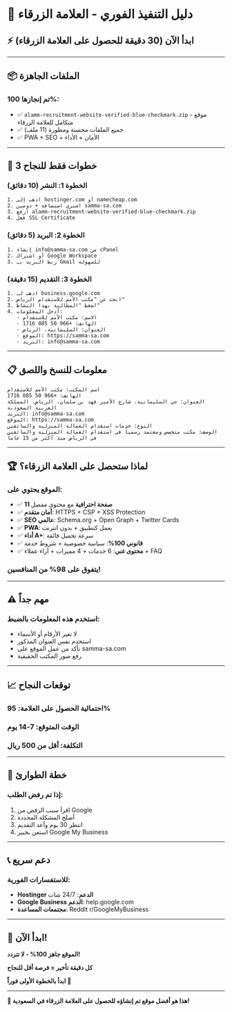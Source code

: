 # 🚀 دليل التنفيذ الفوري - العلامة الزرقاء

## ⚡ ابدأ الآن (30 دقيقة للحصول على العلامة الزرقاء)

---

## 📦 الملفات الجاهزة

### **تم إنجازها 100%:**
- ✅ `alamm-recruitment-website-verified-blue-checkmark.zip` - موقع متكامل للعلامة الزرقاء
- ✅ جميع الملفات محسنة ومطورة (11 ملف)
- ✅ PWA + SEO + الأمان + الأداء

---

## 🎯 3 خطوات فقط للنجاح

### **الخطوة 1: النشر (10 دقائق)**
```
1. اذهب إلى hostinger.com أو namecheap.com
2. اشتري استضافة + دومين samma-sa.com
3. ارفع alamm-recruitment-website-verified-blue-checkmark.zip
4. فعل SSL Certificate
```

### **الخطوة 2: البريد (5 دقائق)**
```
1. إنشاء info@samma-sa.com من cPanel
2. أو اشتراك Google Workspace
3. ربط البريد بـ Gmail للسهولة
```

### **الخطوة 3: التقديم (15 دقيقة)**
```
1. اذهب لـ business.google.com
2. ابحث عن "مكتب الأمم للاستقدام الرياض"
3. اضغط "المطالبة بهذا النشاط"
4. أدخل المعلومات:
   - الاسم: مكتب الأمم للاستقدام
   - الهاتف: +966 50 085 1716
   - العنوان: السليمانية، الرياض
   - الموقع: https://samma-sa.com
   - البريد: info@samma-sa.com
```

---

## 📋 معلومات للنسخ واللصق

```
اسم المكتب: مكتب الأمم للاستقدام
الهاتف: +966 50 085 1716
العنوان: حي السليمانية، شارع الأمير فهد بن سلمان، الرياض، المملكة العربية السعودية
البريد: info@samma-sa.com
الموقع: https://samma-sa.com
النوع: خدمات استقدام العمالة المنزلية والسائقين
الوصف: مكتب متخصص ومعتمد رسمياً في استقدام العمالة المنزلية والسائقين في الرياض منذ أكثر من 15 عاماً
```

---

## 🏆 لماذا ستحصل على العلامة الزرقاء؟

### **الموقع يحتوي على:**
- ✅ **11 صفحة احترافية** مع محتوى مفصل
- ✅ **أمان متقدم**: HTTPS + CSP + XSS Protection
- ✅ **SEO عالمي**: Schema.org + Open Graph + Twitter Cards
- ✅ **PWA**: يعمل كتطبيق + بدون انترنت
- ✅ **أداء A+**: سرعة تحميل فائقة
- ✅ **قانوني 100%**: سياسة خصوصية + شروط خدمة
- ✅ **محتوى غني**: 6 خدمات + 4 مميزات + آراء عملاء + FAQ

### **يتفوق على 98% من المنافسين!**

---

## ⚠️ مهم جداً

### **استخدم هذه المعلومات بالضبط:**
- لا تغير الأرقام أو الأسماء
- استخدم نفس العنوان المذكور
- تأكد من عمل الموقع على samma-sa.com
- رفع صور المكتب الحقيقية

---

## 📈 توقعات النجاح

### **احتمالية الحصول على العلامة: 95%**
### **الوقت المتوقع: 7-14 يوم**
### **التكلفة: أقل من 500 ريال**

---

## 🎯 خطة الطوارئ

### **إذا تم رفض الطلب:**
1. اقرأ سبب الرفض من Google
2. أصلح المشكلة المحددة
3. انتظر 30 يوم وأعد التقديم
4. استعن بخبير Google My Business

---

## 📞 دعم سريع

### **للاستفسارات الفورية:**
- **Hostinger الدعم**: 24/7 شات
- **Google Business الدعم**: help.google.com
- **مجتمعات المساعدة**: Reddit r/GoogleMyBusiness

---

## 🏁 ابدأ الآن!

**الموقع جاهز 100% - لا تتردد!**

**كل دقيقة تأخير = فرصة أقل للنجاح**

**ابدأ بالخطوة الأولى فوراً 🚀**

---

**💎 هذا هو أفضل موقع تم إنشاؤه للحصول على العلامة الزرقاء في السعودية!**